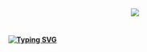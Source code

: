 ## <p align="center">![](https://github.com/visalord/visalord/blob/main/king-vader-robin.gif)</p>
#### <br><a href="https://git.io/typing-svg"><img src="https://readme-typing-svg.demolab.com?font=Gloria+Hallelujah&size=25&duration=2500&pause=1050&color=BD5EB8D2&repeat=false&width=700&lines=+;I+also+code+in+my+spare+time" alt="Typing SVG" /></a>
